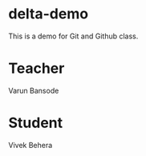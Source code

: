 # delta-demo
This is a demo for Git and Github class.


# Teacher
Varun Bansode

# Student
Vivek Behera